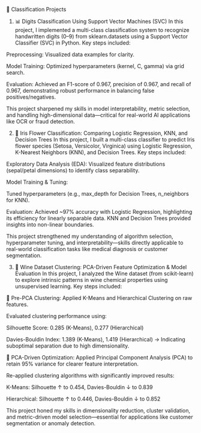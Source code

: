 🧠 Classification Projects
1. 📊 Digits Classification Using Support Vector Machines (SVC)
In this project, I implemented a multi-class classification system to recognize handwritten digits (0–9) from sklearn.datasets using a Support Vector Classifier (SVC) in Python.
Key steps included:

Preprocessing: Visualized data examples for clarity.

Model Training: Optimized hyperparameters (kernel, C, gamma) via grid search.

Evaluation:
Achieved an F1-score of 0.967, precision of 0.967, and recall of 0.967, demonstrating robust performance in balancing false positives/negatives.

This project sharpened my skills in model interpretability, metric selection, and handling high-dimensional data—critical for real-world AI applications like OCR or fraud detection.

2. 🌸 Iris Flower Classification: Comparing Logistic Regression, KNN, and Decision Trees
In this project, I built a multi-class classifier to predict Iris flower species (Setosa, Versicolor, Virginica) using Logistic Regression, K-Nearest Neighbors (KNN), and Decision Trees.
Key steps included:

Exploratory Data Analysis (EDA): Visualized feature distributions (sepal/petal dimensions) to identify class separability.

Model Training & Tuning:

Tuned hyperparameters (e.g., max_depth for Decision Trees, n_neighbors for KNN).

Evaluation:
Achieved ~97% accuracy with Logistic Regression, highlighting its efficiency for linearly separable data. KNN and Decision Trees provided insights into non-linear boundaries.

This project strengthened my understanding of algorithm selection, hyperparameter tuning, and interpretability—skills directly applicable to real-world classification tasks like medical diagnosis or customer segmentation.

3. 🍷 Wine Dataset Clustering: PCA-Driven Feature Optimization & Model Evaluation
In this project, I analyzed the Wine dataset (from scikit-learn) to explore intrinsic patterns in wine chemical properties using unsupervised learning.
Key steps included:

🔹 Pre-PCA Clustering:
Applied K-Means and Hierarchical Clustering on raw features.

Evaluated clustering performance using:

Silhouette Score: 0.285 (K-Means), 0.277 (Hierarchical)

Davies-Bouldin Index: 1.389 (K-Means), 1.419 (Hierarchical)
→ Indicating suboptimal separation due to high dimensionality.

🔹 PCA-Driven Optimization:
Applied Principal Component Analysis (PCA) to retain 95% variance for clearer feature interpretation.

Re-applied clustering algorithms with significantly improved results:

K-Means: Silhouette ↑ to 0.454, Davies-Bouldin ↓ to 0.839

Hierarchical: Silhouette ↑ to 0.446, Davies-Bouldin ↓ to 0.852

This project honed my skills in dimensionality reduction, cluster validation, and metric-driven model selection—essential for applications like customer segmentation or anomaly detection.
